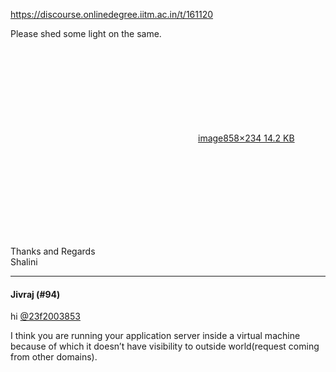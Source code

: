 https://discourse.onlinedegree.iitm.ac.in/t/161120

Please shed some light on the same.<br/>
<div class="lightbox-wrapper"><a class="lightbox" data-download-href="/uploads/short-url/iX9uPoXGMrWWBbK3vZYmfGFKJmr.png?dl=1" href="https://europe1.discourse-cdn.com/flex013/uploads/iitm/original/3X/8/4/84d6ec605d548610f622bc5a7fa4b8707d345dc3.png" rel="noopener nofollow ugc" title="image"><div class="meta"><svg aria-hidden="true" class="fa d-icon d-icon-far-image svg-icon"><use href="#far-image"></use></svg><span class="filename">image</span><span class="informations">858×234 14.2 KB</span><svg aria-hidden="true" class="fa d-icon d-icon-discourse-expand svg-icon"><use href="#discourse-expand"></use></svg></div></a></div></p>
<p>Thanks and Regards<br/>
Shalini</p><hr>

<h4>Jivraj (#94)</h4>
<p>hi <a class="mention" href="/u/23f2003853">@23f2003853</a></p>
<p>I think you are running your application server inside a virtual machine because of which it doesn’t have visibility to outside world(request coming from other domains).